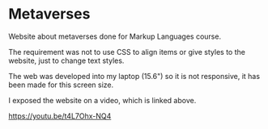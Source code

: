 # Metaverses

Website about metaverses done for Markup Languages course.

The requirement was not to use CSS to align items or give styles to the website, just to change text styles.

The web was developed into my laptop (15.6") so it is not responsive, it has been made for this screen size.

I exposed the website on a video, which is linked above.

https://youtu.be/t4L7Ohx-NQ4
